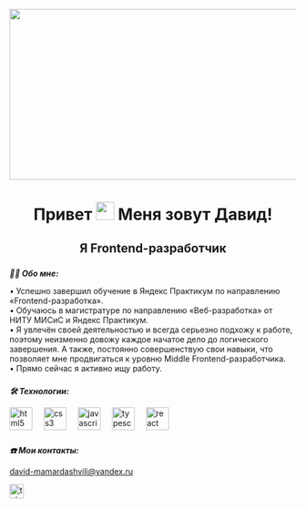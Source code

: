 <br clear="both">

<div align="center">
  <img height="300" width="600" src="https://user-images.githubusercontent.com/74038190/225813708-98b745f2-7d22-48cf-9150-083f1b00d6c9.gif"  />
</div>

###

<h1 align="center">Привет
  <img src="https://github.com/blackcater/blackcater/raw/main/images/Hi.gif" height="32"/>
  Меня зовут Давид!</a> 
</h1>
<h2 align="center">Я Frontend-разработчик</h2>

###

***👩‍💻 Обо мне:*** 

• Успешно завершил обучение в Яндекс Практикум по направлению «Frontend-разработка».   
• Обучаюсь в магистратуре по направлению «Веб-разработка» от НИТУ МИСиС и Яндекс Практикум.   
• Я увлечён своей деятельностью и всегда серьезно подхожу к работе, поэтому неизменно довожу каждое начатое дело до логического завершения. А также, постоянно совершенствую свои навыки, что позволяет мне продвигаться к уровню Middle Frontend-разработчика.   
• Прямо сейчас я активно ищу работу.   

###

***🛠 Технологии:***  

<img src="https://cdn.jsdelivr.net/gh/devicons/devicon/icons/html5/html5-original.svg" height="40" alt="html5 logo"/>
<img width="12"/>
<img src="https://cdn.jsdelivr.net/gh/devicons/devicon/icons/css3/css3-original.svg" height="40" alt="css3 logo"/>
<img width="12"/>
<img src="https://cdn.jsdelivr.net/gh/devicons/devicon/icons/javascript/javascript-original.svg" height="40" alt="javascript logo"/>
<img width="12"/>
<img src="https://cdn.jsdelivr.net/gh/devicons/devicon/icons/typescript/typescript-original.svg" height="40" alt="typescript logo"/>
<img width="12"/>
<img src="https://cdn.jsdelivr.net/gh/devicons/devicon/icons/react/react-original.svg" height="40" alt="react logo"/>
<img width="12"/>

###

***☎️ Мои контакты:*** 

david-mamardashvili@yandex.ru

<a href="https://t.me/Davchikm" target="_blank">
<img src="https://img.shields.io/static/v1?message=Telegram&logo=telegram&label=&color=2CA5E0&logoColor=white&labelColor=&style=for-the-badge" height="25" alt="telegram logo"/>
</a>
